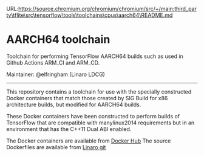 URL:https://source.chromium.org/chromium/chromium/src/+/main:third_party\tflite\src\tensorflow\tools\toolchains\cpus\aarch64\README.md
# AARCH64 toolchain

Toolchain for performing TensorFlow AARCH64 builds such as used in Github
Actions ARM_CI and ARM_CD.

Maintainer: @elfringham (Linaro LDCG)

********************************************************************************

This repository contains a toolchain for use with the specially constructed
Docker containers that match those created by SIG Build for x86 architecture
builds, but modified for AARCH64 builds.

These Docker containers have been constructed to perform builds of TensorFlow
that are compatible with manylinux2014 requirements but in an environment that
has the C++11 Dual ABI enabled.

The Docker containers are available from
[Docker Hub](https://hub.docker.com/r/linaro/tensorflow-arm64-build/tags) The
source Dockerfiles are available from
[Linaro git](https://git.linaro.org/ci/dockerfiles.git/tree/tensorflow-arm64-build)
